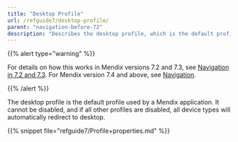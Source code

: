 ```yaml
---
title: "Desktop Profile"
url: /refguide7/desktop-profile/
parent: "navigation-before-72"
description: "Describes the desktop profile, which is the default profile used by a Mendix app for Mendix versions 7.0 and 7.1."
---
```


{{% alert type="warning" %}}

For details on how this works in Mendix versions 7.2 and 7.3, see [Navigation in 7.2 and 7.3](/refguide7/navigation-in-72-and-73/). For Mendix version 7.4 and above, see [Navigation](/refguide7/navigation/).

{{% /alert %}}

The desktop profile is the default profile used by a Mendix application. It cannot be disabled, and if all other profiles are disabled, all device types will automatically redirect to desktop.

{{% snippet file="refguide7/Profile+properties.md" %}}
